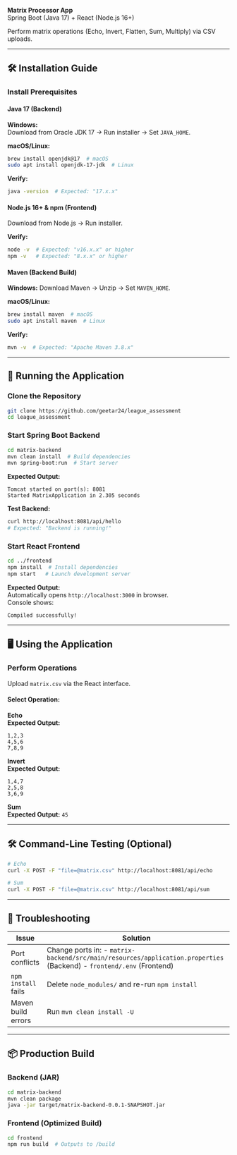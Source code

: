**Matrix Processor App**\
Spring Boot (Java 17) + React (Node.js 16+)

Perform matrix operations (Echo, Invert, Flatten, Sum, Multiply) via CSV uploads.

---

## 🛠️ Installation Guide

### Install Prerequisites

#### Java 17 (Backend)

**Windows:**\
Download from Oracle JDK 17 → Run installer → Set `JAVA_HOME`.

**macOS/Linux:**

```bash
brew install openjdk@17  # macOS
sudo apt install openjdk-17-jdk  # Linux
```

**Verify:**

```bash
java -version  # Expected: "17.x.x"
```

#### Node.js 16+ & npm (Frontend)

Download from Node.js → Run installer.

**Verify:**

```bash
node -v  # Expected: "v16.x.x" or higher
npm -v   # Expected: "8.x.x" or higher
```

#### Maven (Backend Build)

**Windows:** Download Maven → Unzip → Set `MAVEN_HOME`.

**macOS/Linux:**

```bash
brew install maven  # macOS
sudo apt install maven  # Linux
```

**Verify:**

```bash
mvn -v  # Expected: "Apache Maven 3.8.x"
```

---

## 🚀 Running the Application

### Clone the Repository

```bash
git clone https://github.com/geetar24/league_assessment
cd league_assessment
```

### Start Spring Boot Backend

```bash
cd matrix-backend
mvn clean install  # Build dependencies
mvn spring-boot:run  # Start server
```

**Expected Output:**

```
Tomcat started on port(s): 8081
Started MatrixApplication in 2.305 seconds
```

**Test Backend:**

```bash
curl http://localhost:8081/api/hello  
# Expected: "Backend is running!"
```

### Start React Frontend

```bash
cd ../frontend
npm install  # Install dependencies
npm start   # Launch development server
```

**Expected Output:**\
Automatically opens `http://localhost:3000` in browser.\
Console shows:

```
Compiled successfully!
```

---

## 🖥️ Using the Application

### Perform Operations

Upload `matrix.csv` via the React interface.

#### Select Operation:

**Echo**\
**Expected Output:**

```
1,2,3
4,5,6
7,8,9
```

**Invert**\
**Expected Output:**

```
1,4,7
2,5,8
3,6,9
```

**Sum**\
**Expected Output:** `45`

---

## 🛠️ Command-Line Testing (Optional)

```bash
# Echo
curl -X POST -F "file=@matrix.csv" http://localhost:8081/api/echo

# Sum
curl -X POST -F "file=@matrix.csv" http://localhost:8081/api/sum
```

---

## 🐛 Troubleshooting

| Issue               | Solution                                                                                                               |
| ------------------- | ---------------------------------------------------------------------------------------------------------------------- |
| Port conflicts      | Change ports in:  - `matrix-backend/src/main/resources/application.properties` (Backend)  - `frontend/.env` (Frontend) |
| `npm install` fails | Delete `node_modules/` and re-run `npm install`                                                                        |
| Maven build errors  | Run `mvn clean install -U`                                                                                             |

---

## 📦 Production Build

### Backend (JAR)

```bash
cd matrix-backend
mvn clean package
java -jar target/matrix-backend-0.0.1-SNAPSHOT.jar
```

### Frontend (Optimized Build)

```bash
cd frontend
npm run build  # Outputs to /build
```



